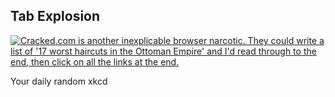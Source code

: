 ## Tab Explosion
[![Cracked.com is another inexplicable browser narcotic.  They could write a list of '17 worst haircuts in the Ottoman Empire' and I'd read through to the end, then click on all the links at the end.](https://imgs.xkcd.com/comics/tab_explosion.png)](https://xkcd.com/609/ "Cracked.com is another inexplicable browser narcotic.  They could write a list of '17 worst haircuts in the Ottoman Empire' and I'd read through to the end, then click on all the links at the end.")

Your daily random xkcd
